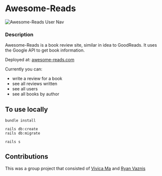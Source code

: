 # Awesome-Reads

![Awesome-Reads User Nav](https://i.imgur.com/j76KWLu.gif)

### Description
Awesome-Reads is a book review site, similar in idea to GoodReads. It uses the Google API to get book information.

Deployed at: [awesome-reads.com](https://awesome-reads.com)

Currently you can:
  - write a review for a book
  - see all reviews written
  - see all users
  - see all books by author

## To use locally

```
bundle install

rails db:create
rails db:migrate

rails s
```

## Contributions

This was a group project that consisted of [Vivica Ma](https://github.com/chefvivica) and [Ryan Vaznis](https://github.com/denvermullets)
